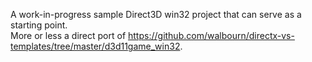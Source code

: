 A work-in-progress sample Direct3D win32 project that can serve as a starting point.  
More or less a direct port of https://github.com/walbourn/directx-vs-templates/tree/master/d3d11game_win32.